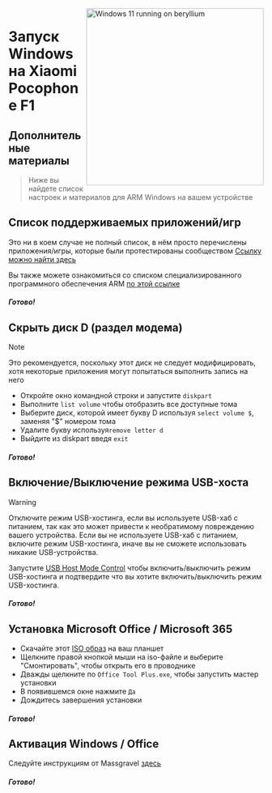 <img align="right" src="https://github.com/n00b69/woa-beryllium/blob/main/beryllium.png" width="350" alt="Windows 11 running on beryllium">

# Запуск Windows на Xiaomi Pocophone F1

## Дополнительные материалы
> Ниже вы найдете список настроек и материалов для ARM Windows на вашем устройстве 

## Список поддерживаемых приложений/игр
Это ни в коем случае не полный список, в нём просто перечислены приложения/игры, которые были протестированы сообществом
[Ссылку можно найти здесь](https://docs.google.com/spreadsheets/d/1XYuoySgYQE0HL573sA-0RGMX7I4lt5rWJuQ8Z8yRJNY/edit?usp=drivesdk)

Вы также можете ознакомиться со списком специализированного программного обеспечения ARM [по этой ссылке](https://armrepo.ver.lt/)

##### Готово!

## Скрыть диск D (раздел модема)
> [!NOTE]
> Это рекомендуется, поскольку этот диск не следует модифицировать, хотя некоторые приложения могут попытаться выполнить запись на него

- Откройте окно командной строки и запустите ```diskpart```
- Выполните ```list volume``` чтобы отобразить все доступные тома
- Выберите диск, которой имеет букву D используя ```select volume $```, заменяя "$" номером тома
- Удалите букву используя```remove letter d```
- Выйдите из diskpart введя ```exit```

##### Готово!

## Включение/Выключение режима USB-хоста
> [!Warning]
> Отключите режим USB-хостинга, если вы используете USB-хаб с питанием, так как это может привести к необратимому повреждению вашего устройства. Если вы не используете USB-хаб с питанием, включите режим USB-хостинга, иначе вы не сможете использовать никакие USB-устройства.

Запустите [USB Host Mode Control](https://github.com/erdilS/Port-Windows-11-Xiaomi-Pad-5/releases/tag/USBHost) чтобы включить/выключить режим USB-хостинга и подтвердите что вы хотите включить/выключить режим USB-хостинга.

##### Готово!

## Установка Microsoft Office / Microsoft 365
- Скачайте этот [ISO образ](https://mega.nz/file/hjAiSL4T#G7kOKpsUFpyL2UW9RQmY2e96urcQW5xZKdc7ciaNOy8) на ваш планшет
- Щелкните правой кнопкой мыши на iso-файле и выберите "Смонтировать", чтобы открыть его в проводнике
- Дважды щелкните по `Office Tool Plus.exe`, чтобы запустить мастер установки
- В появившемся окне нажмите `Да`
- Дождитесь завершения установки

##### Готово!

## Активация Windows / Office
Следуйте инструкциям от Massgravel [здесь](https://github.com/massgravel/Microsoft-Activation-Scripts)

##### Готово!


